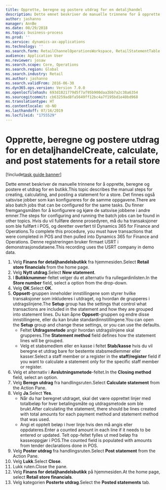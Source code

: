 ```yaml
---
title: Opprette, beregne og postere utdrag for en detaljhandel
description: Dette emnet beskriver de manuelle trinnene for å opprette, beregne og postere et utdrag for en butikk.
author: jashanno
manager: AnnBe
ms.date: 08/29/2018
ms.topic: business-process
ms.prod: ''
ms.service: dynamics-ax-applications
ms.technology: ''
ms.search.form: RetailChannelOperationsWorkspace, RetailStatementTable
audience: Application User
ms.reviewer: josaw
ms.search.scope: Core, Operations
ms.search.region: Global
ms.search.industry: Retail
ms.author: jashanno
ms.search.validFrom: 2016-06-30
ms.dyn365.ops.version: Version 7.0.0
ms.openlocfilehash: 693d1821779d5f7af95b900daa3bb7a2c38a6354
ms.sourcegitcommit: cb63259ad8fa5649ff12bc4a7f195bd1e40bd968
ms.translationtype: HT
ms.contentlocale: nb-NO
ms.lasthandoff: 07/16/2019
ms.locfileid: "1755529"
---
```

# <a name="create-calculate-and-post-statements-for-a-retail-store"></a><span data-ttu-id="578c2-103">Opprette, beregne og postere utdrag for en detaljhandel</span><span class="sxs-lookup"><span data-stu-id="578c2-103">Create, calculate, and post statements for a retail store</span></span>

[!include[task guide banner](../includes/task-guide-banner.md)]

<span data-ttu-id="578c2-104">Dette emnet beskriver de manuelle trinnene for å opprette, beregne og postere et utdrag for en butikk.</span><span class="sxs-lookup"><span data-stu-id="578c2-104">This topic describes the manual steps for creating, calculating, and posting a statement for a store.</span></span> <span data-ttu-id="578c2-105">Det finnes også satsvise jobber som kan konfigureres for de samme oppgavene.</span><span class="sxs-lookup"><span data-stu-id="578c2-105">There are also batch jobs that can be configured for the same tasks.</span></span> <span data-ttu-id="578c2-106">Du finner fremgangsmåten for å konfigurere og kjøre de satsvise jobbene i andre emner.</span><span class="sxs-lookup"><span data-stu-id="578c2-106">The steps for configuring and running the batch jobs can be found in other topics.</span></span> <span data-ttu-id="578c2-107">Hvis du vil fullføre denne prosedyren, må du ha transaksjoner som ble fullført i POS, og deretter overført til Dynamics 365 for Finance and Operations.</span><span class="sxs-lookup"><span data-stu-id="578c2-107">To complete this procedure, you must have transactions that were completed in POS and then pulled into Dynamics 365 for Finance and Operations.</span></span> <span data-ttu-id="578c2-108">Denne registreringen bruker firmaet USRT i demonstrasjonsdataene.</span><span class="sxs-lookup"><span data-stu-id="578c2-108">This recording uses the USRT company in demo data.</span></span>

1. <span data-ttu-id="578c2-109">Velg **Finans for detaljhandelsbutikk** fra hjemmesiden.</span><span class="sxs-lookup"><span data-stu-id="578c2-109">Select **Retail store financials** from the home page.</span></span>
2. <span data-ttu-id="578c2-110">Velg **Nytt utdrag**.</span><span class="sxs-lookup"><span data-stu-id="578c2-110">Select **New statement**.</span></span>
3. <span data-ttu-id="578c2-111">I **Butikknummer**-feltet velger du et alternativ fra rullegardinlisten.</span><span class="sxs-lookup"><span data-stu-id="578c2-111">In the **Store number** field, select a option from the drop-down.</span></span>
4. <span data-ttu-id="578c2-112">Velg **OK**.</span><span class="sxs-lookup"><span data-stu-id="578c2-112">Select **OK**.</span></span>
5. <span data-ttu-id="578c2-113">**Oppsett**-gruppen inneholder innstillingene som styrer hvilke transaksjoner som inkluderes i utdraget, og hvordan de grupperes i utdragslinjene.</span><span class="sxs-lookup"><span data-stu-id="578c2-113">The **Setup** group has the settings that control what transactions are included in the statement and how they are grouped into statement lines.</span></span> <span data-ttu-id="578c2-114">Du kan åpne **Oppsett**-gruppen og endre disse innstillingene, eller du kan bruke standardinnstillingene.</span><span class="sxs-lookup"><span data-stu-id="578c2-114">You can open the **Setup** group and change these settings, or you can use the defaults.</span></span>  
    - <span data-ttu-id="578c2-115">Feltet **Utdragsmetode** angir hvordan utdragslinjene skal grupperes.</span><span class="sxs-lookup"><span data-stu-id="578c2-115">The **Statement method** field defines how the statement lines will be grouped.</span></span>  
    - <span data-ttu-id="578c2-116">Velg et stabsmedlem eller en kasse i feltet **Stab/kasse** hvis du vil beregne et utdrag bare for bestemte stabsmedlemmer eller kasser.</span><span class="sxs-lookup"><span data-stu-id="578c2-116">Select a staff member or a register in the **staff/register** field if you want to calculate a statement only for the specific staff member or register.</span></span>  
6. <span data-ttu-id="578c2-117">Velg et alternativ i **Avslutningsmetode**-feltet.</span><span class="sxs-lookup"><span data-stu-id="578c2-117">In the **Closing method** field, select an option.</span></span>
7. <span data-ttu-id="578c2-118">Velg **Beregn utdrag** fra handlingsruten.</span><span class="sxs-lookup"><span data-stu-id="578c2-118">Select **Calculate statement** from the Action Pane.</span></span>
8. <span data-ttu-id="578c2-119">Velg **Ja**.</span><span class="sxs-lookup"><span data-stu-id="578c2-119">Select **Yes**.</span></span>
    - <span data-ttu-id="578c2-120">Når du har beregnet utdraget, skal det være opprettet linjer med totalbeløp for hver betalingsmåte og utdragsmetode som ble brukt.</span><span class="sxs-lookup"><span data-stu-id="578c2-120">After calculating the statement, there should be lines created with total amounts for each payment method and statement method that was used.</span></span>  
    - <span data-ttu-id="578c2-121">Angi et opptelt beløp i hver linje hvis den må angis eller oppdateres.</span><span class="sxs-lookup"><span data-stu-id="578c2-121">Enter a counted amount in each line if it needs to be entered or updated.</span></span> <span data-ttu-id="578c2-122">Telt opp-feltet fylles ut med beløp fra kasseoppgjør i POS.</span><span class="sxs-lookup"><span data-stu-id="578c2-122">The counted field is populated with amounts from tender declarations done in POS.</span></span>  
9. <span data-ttu-id="578c2-123">Velg **Poster utdrag** fra handlingsruten.</span><span class="sxs-lookup"><span data-stu-id="578c2-123">Select **Post statement** from the Action Pane.</span></span>
10. <span data-ttu-id="578c2-124">Velg **Lukk**.</span><span class="sxs-lookup"><span data-stu-id="578c2-124">Select **Close**.</span></span>
11. <span data-ttu-id="578c2-125">Lukk ruten.</span><span class="sxs-lookup"><span data-stu-id="578c2-125">Close the pane.</span></span>
12. <span data-ttu-id="578c2-126">Velg **Finans for detaljhandelsbutikk** på hjemmesiden.</span><span class="sxs-lookup"><span data-stu-id="578c2-126">At the home page, select **Retail store financials**.</span></span>
13. <span data-ttu-id="578c2-127">Velg kategorien **Posterte utdrag**.</span><span class="sxs-lookup"><span data-stu-id="578c2-127">Select the **Posted statements** tab.</span></span>

